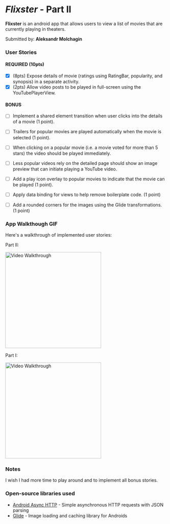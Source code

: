 # *Flixster* - Part II

**Flixster** is an android app that allows users to view a list of movies that are currently playing in theaters.

Submitted by: **Aleksandr Molchagin**

### User Stories

#### REQUIRED (10pts)

- [x] (8pts) Expose details of movie (ratings using RatingBar, popularity, and synopsis) in a separate activity.
- [x] (2pts) Allow video posts to be played in full-screen using the YouTubePlayerView.

#### BONUS
- [ ] Implement a shared element transition when user clicks into the details of a movie (1 point).
- [ ] Trailers for popular movies are played automatically when the movie is selected (1 point).
- [ ] When clicking on a popular movie (i.e. a movie voted for more than 5 stars) the video should be played immediately.
- [ ] Less popular videos rely on the detailed page should show an image preview that can initiate playing a YouTube video.
- [ ] Add a play icon overlay to popular movies to indicate that the movie can be played (1 point).
- [ ] Apply data binding for views to help remove boilerplate code. (1 point)
- [ ] Add a rounded corners for the images using the Glide transformations. (1 point)


### App Walkthough GIF

Here's a walkthrough of implemented user stories:

Part II:

<img src='Walkthrough2.gif' title='Video Walkthrough' width='300' alt='Video Walkthrough' />

Part I:

<img src='Walkthrough.gif' title='Video Walkthrough' width='300' alt='Video Walkthrough' />

### Notes
I wish I had more time to play around and to implement all bonus stories.

### Open-source libraries used

- [Android Async HTTP](https://github.com/codepath/CPAsyncHttpClient) - Simple asynchronous HTTP requests with JSON parsing
- [Glide](https://github.com/bumptech/glide) - Image loading and caching library for Androids
